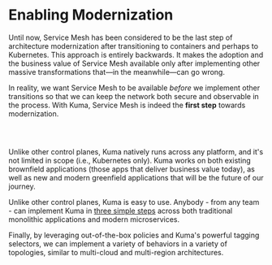 # Enabling Modernization

Until now, Service Mesh has been considered to be the last step of architecture modernization after transitioning to containers and perhaps to Kubernetes. This approach is entirely backwards. It makes the adoption and the business value of Service Mesh available only after implementing other massive transformations that—in the meanwhile—can go wrong.

In reality, we want Service Mesh to be available *before* we implement other transitions so that we can keep the network both secure and observable in the process. With Kuma, Service Mesh is indeed the **first step** towards modernization.

<center>
<img src="/images/docs/0.2.0/diagram-05.jpg" alt="" style=" padding-top: 20px; padding-bottom: 10px;"/>
</center>

Unlike other control planes, Kuma natively runs across any platform, and it's not limited in scope (i.e., Kubernetes only). Kuma works on both existing brownfield applications (those apps that deliver business value today), as well as new and modern greenfield applications that will be the future of our journey.

Unlike other control planes, Kuma is easy to use. Anybody - from any team - can implement Kuma in [three simple steps](/install/0.3.0) across both traditional monolithic applications and modern microservices.

Finally, by leveraging out-of-the-box policies and Kuma's powerful tagging selectors, we can implement a variety of behaviors in a variety of topologies, similar to multi-cloud and multi-region architectures.